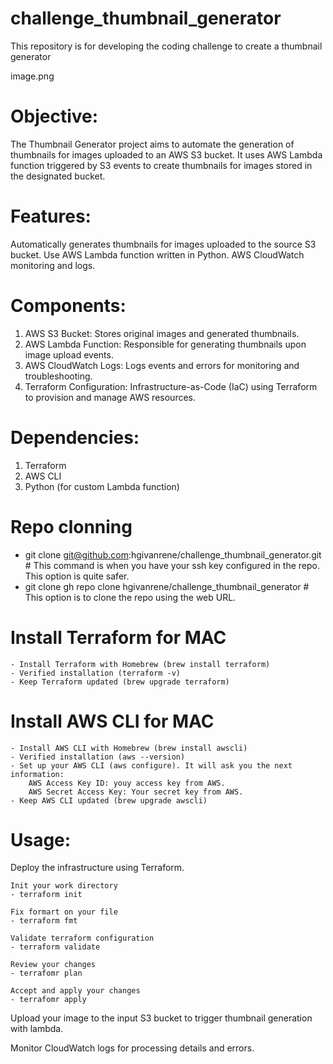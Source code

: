 # challenge_thumbnail_generator
This repository is for developing the coding challenge to create a thumbnail generator

image.png

# Objective:
The Thumbnail Generator project aims to automate the generation of thumbnails for images uploaded to an AWS S3 bucket. It uses AWS Lambda function triggered by S3 events to create thumbnails for images stored in the designated bucket.

# Features:
Automatically generates thumbnails for images uploaded to the source S3 bucket.
Use AWS Lambda function written in Python.
AWS CloudWatch monitoring and logs.

# Components:
1. AWS S3 Bucket: Stores original images and generated thumbnails.
2. AWS Lambda Function: Responsible for generating thumbnails upon image upload events.
3. AWS CloudWatch Logs: Logs events and errors for monitoring and troubleshooting.
4. Terraform Configuration: Infrastructure-as-Code (IaC) using Terraform to provision and manage AWS resources.

# Dependencies:
1. Terraform
2. AWS CLI
3. Python (for custom Lambda function)

# Repo clonning
* git clone git@github.com:hgivanrene/challenge_thumbnail_generator.git # This command is when you have your ssh key configured in the repo. This option is quite safer.
* git clone gh repo clone hgivanrene/challenge_thumbnail_generator # This option is to clone the repo using the web URL.

# Install Terraform for MAC
    - Install Terraform with Homebrew (brew install terraform)
    - Verified installation (terraform -v)
    - Keep Terraform updated (brew upgrade terraform)

# Install AWS CLI for MAC
    - Install AWS CLI with Homebrew (brew install awscli)
    - Verified installation (aws --version)
    - Set up your AWS CLI (aws configure). It will ask you the next information:
        AWS Access Key ID: youy access key from AWS.
        AWS Secret Access Key: Your secret key from AWS.
    - Keep AWS CLI updated (brew upgrade awscli)

# Usage:
Deploy the infrastructure using Terraform.

    Init your work directory
    - terraform init

    Fix formart on your file
    - terraform fmt

    Validate terraform configuration
    - terraform validate

    Review your changes
    - terrafomr plan

    Accept and apply your changes
    - terrafomr apply

Upload your image to the input S3 bucket to trigger thumbnail generation with lambda.

Monitor CloudWatch logs for processing details and errors.

